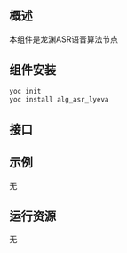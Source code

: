 ## 概述
本组件是龙渊ASR语音算法节点


## 组件安装
```bash
yoc init
yoc install alg_asr_lyeva
```
## 接口

## 示例
无

## 运行资源
无